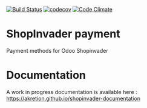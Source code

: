 [![Build Status](https://travis-ci.org/shopinvader/odoo-shopinvader-payment.svg?branch=10.0)](https://travis-ci.org/shopinvader/odoo-shopinvader-payment)
[![codecov](https://codecov.io/gh/shopinvader/odoo-shopinvader-payment/branch/10.0/graph/badge.svg)](https://codecov.io/gh/shopinvader/odoo-shopinvader-payment/branch/10.0)
[![Code Climate](https://codeclimate.com/github/shopinvader/odoo-shopinvader-payment/badges/gpa.svg)](https://codeclimate.com/github/shopinvader/odoo-shopinvader-payment)


ShopInvader payment
===================

Payment methods for Odoo Shopinvader

Documentation
===============

A work in progress documentation is available here : https://akretion.github.io/shopinvader-documentation
